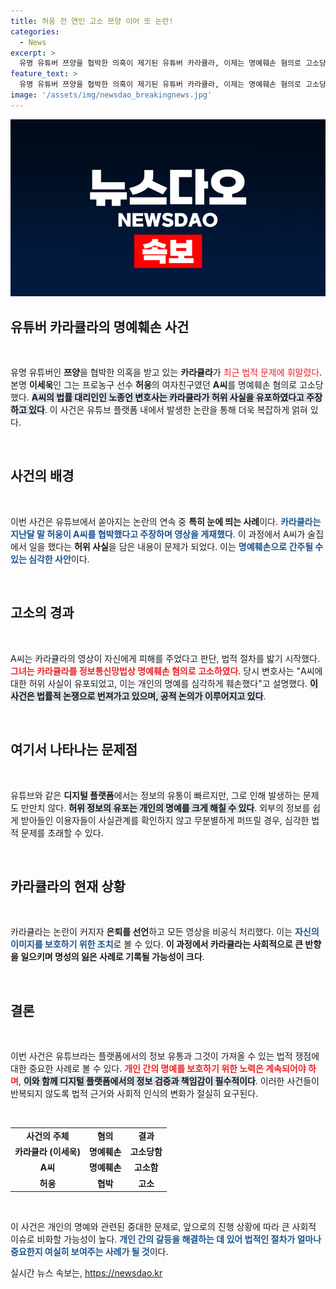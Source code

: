 ```yaml
---
title: 허웅 전 연인 고소 쯔양 이어 또 논란!
categories:
  - News
excerpt: >
  유명 유튜버 쯔양을 협박한 의혹이 제기된 유튜버 카라큘라, 이제는 명예훼손 혐의로 고소당했다! 진실 공방과 갈등의 연속 속, 그의 은퇴 선언이 불러온 파장은? 클릭해서 사건의 전말을 확인해보세요!
feature_text: >
  유명 유튜버 쯔양을 협박한 의혹이 제기된 유튜버 카라큘라, 이제는 명예훼손 혐의로 고소당했다! 진실 공방과 갈등의 연속 속, 그의 은퇴 선언이 불러온 파장은? 클릭해서 사건의 전말을 확인해보세요!
image: '/assets/img/newsdao_breakingnews.jpg'
---
```


<p><img src="/assets/img/newsdao_breakingnews.jpg" alt="bookingtag 속보" /></p>

<h2 data-ke-size="size26">유튜버 카라큘라의 명예훼손 사건</h2>

<p data-ke-size="size16">&nbsp;</p>

<p>유명 유튜버인 <b>쯔양</b>을 협박한 의혹을 받고 있는 <b>카라큘라</b>가 </b><span style="color: #ee2323;">최근 법적 문제에 휘말렸다</span></b>. 본명 <b>이세욱</b>인 그는 프로농구 선수 <b>허웅</b>의 여자친구였던 <b>A씨</b>를 명예훼손 혐의로 고소당했다. <b><span style="background-color: #21538527;">A씨의 법률 대리인인 노종언 변호사는 카라큘라가 허위 사실을 유포하였다고 주장하고 있다</span></b>. 이 사건은 유튜브 플랫폼 내에서 발생한 논란을 통해 더욱 복잡하게 얽혀 있다.</p>

<p data-ke-size="size16">&nbsp;</p>

<h2 data-ke-size="size26">사건의 배경</h2>

<p data-ke-size="size16">&nbsp;</p>

<p>이번 사건은 유튜브에서 쏟아지는 논란의 연속 중 <b>특히 눈에 띄는 사례</b>이다. <b><span style="color: #1a5490;">카라큘라는 지난달 말 허웅이 A씨를 협박했다고 주장하며 영상을 게재했다</span></b>. 이 과정에서 A씨가 술집에서 일을 했다는 <b>허위 사실</b>을 담은 내용이 문제가 되었다. 이는 <b><span style="color: #1a5490;">명예훼손으로 간주될 수 있는 심각한 사안</span></b>이다.</p>

<p data-ke-size="size16">&nbsp;</p>

<h2 data-ke-size="size26">고소의 경과</h2>

<p data-ke-size="size16">&nbsp;</p>

<p>A씨는 카라큘라의 영상이 자신에게 피해를 주었다고 판단, 법적 절차를 밟기 시작했다. <b><span style="color: #ee2323;">그녀는 카라큘라를 정보통신망법상 명예훼손 혐의로 고소하였다</span></b>. 당시 변호사는 "A씨에 대한 허위 사실이 유포되었고, 이는 개인의 명예를 심각하게 훼손했다"고 설명했다. <b><span style="background-color: #21538527;">이 사건은 법률적 논쟁으로 번져가고 있으며, 공적 논의가 이루어지고 있다</span></b>.</p>

<p data-ke-size="size16">&nbsp;</p>

<h2 data-ke-size="size26">여기서 나타나는 문제점</h2>

<p data-ke-size="size16">&nbsp;</p>

<p>유튜브와 같은 <b>디지털 플랫폼</b>에서는 정보의 유통이 빠르지만, 그로 인해 발생하는 문제도 만만치 않다. <b><span style="background-color: #21538527;">허위 정보의 유포는 개인의 명예를 크게 해칠 수 있다</span></b>. 외부의 정보를 쉽게 받아들인 이용자들이 사실관계를 확인하지 않고 무분별하게 퍼뜨릴 경우, 심각한 법적 문제를 초래할 수 있다.</p>

<p data-ke-size="size16">&nbsp;</p>

<h2 data-ke-size="size26">카라큘라의 현재 상황</h2>

<p data-ke-size="size16">&nbsp;</p>

<p>카라큘라는 논란이 커지자 <b>은퇴를 선언</b>하고 모든 영상을 비공식 처리했다. 이는 <b><span style="color: #1a5490;">자신의 이미지를 보호하기 위한 조치</span></b>로 볼 수 있다. <b>이 과정에서 카라큘라는 사회적으로 큰 반향을 일으키며 명성의 잃은 사례로 기록될 가능성이 크다</b>.</p>

<p data-ke-size="size16">&nbsp;</p>

<h2 data-ke-size="size26">결론</h2>

<p data-ke-size="size16">&nbsp;</p>

<p>이번 사건은 유튜브라는 플랫폼에서의 정보 유통과 그것이 가져올 수 있는 법적 쟁점에 대한 중요한 사례로 볼 수 있다. <b><span style="color: #ee2323;">개인 간의 명예를 보호하기 위한 노력은 계속되어야 하며</span></b>, <b><span style="background-color: #21538527;">이와 함께 디지털 플랫폼에서의 정보 검증과 책임감이 필수적이다</span></b>. 이러한 사건들이 반복되지 않도록 법적 근거와 사회적 인식의 변화가 절실히 요구된다.</p>

<p data-ke-size="size16">&nbsp;</p>

<table style="width: 100%; border-collapse: collapse;">
    <tr>
        <td style="text-align: center; height: 17px;"><b>사건의 주체</b></td>
        <td style="text-align: center; height: 17px;"><b>혐의</b></td>
        <td style="text-align: center; height: 17px;"><b>결과</b></td>
    </tr>
    <tr>
        <td style="text-align: center; height: 17px;"><b>카라큘라 (이세욱)</b></td>
        <td style="text-align: center; height: 17px;"><b>명예훼손</b></td>
        <td style="text-align: center; height: 17px;"><b>고소당함</b></td>
    </tr>
    <tr>
        <td style="text-align: center; height: 17px;"><b>A씨</b></td>
        <td style="text-align: center; height: 17px;"><b>명예훼손</b></td>
        <td style="text-align: center; height: 17px;"><b>고소함</b></td>
    </tr>
    <tr>
        <td style="text-align: center; height: 17px;"><b>허웅</b></td>
        <td style="text-align: center; height: 17px;"><b>협박</b></td>
        <td style="text-align: center; height: 17px;"><b>고소</b></td>
    </tr>
</table>

<p data-ke-size="size16">&nbsp;</p>

<p>이 사건은 개인의 명예와 관련된 중대한 문제로, 앞으로의 진행 상황에 따라 큰 사회적 이슈로 비화할 가능성이 높다. <b><span style="color: #1a5490;">개인 간의 갈등을 해결하는 데 있어 법적인 절차가 얼마나 중요한지 여실히 보여주는 사례가 될 것</span></b>이다.</p>
실시간 뉴스 속보는, <a href="https://newsdao.kr" rel="dofollow">https://newsdao.kr</a>


